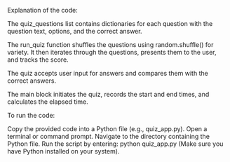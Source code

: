 Explanation of the code:

The quiz_questions list contains dictionaries for each question with the question text, options, and the correct answer.

The run_quiz function shuffles the questions using random.shuffle() for variety. It then iterates through the questions, presents them to the user, and tracks the score.

The quiz accepts user input for answers and compares them with the correct answers.

The main block initiates the quiz, records the start and end times, and calculates the elapsed time.

To run the code:

Copy the provided code into a Python file (e.g., quiz_app.py).
Open a terminal or command prompt.
Navigate to the directory containing the Python file.
Run the script by entering: python quiz_app.py (Make sure you have Python installed on your system).